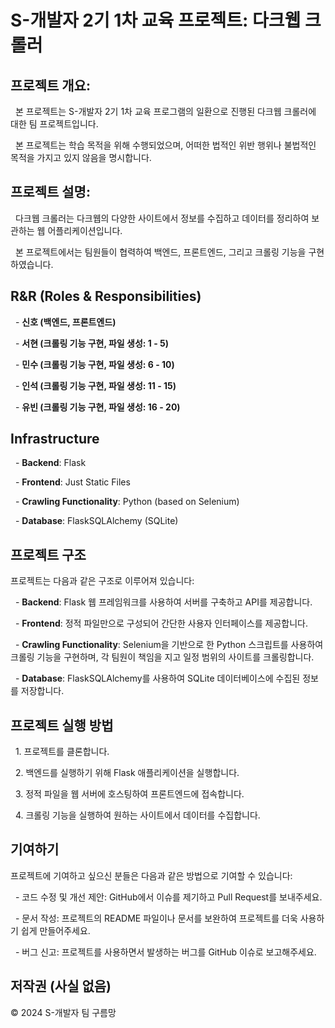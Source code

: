 # S-개발자 2기 1차 교육 프로젝트: 다크웹 크롤러


## 프로젝트 개요:


&nbsp;&nbsp;본 프로젝트는 S-개발자 2기 1차 교육 프로그램의 일환으로 진행된 다크웹 크롤러에 대한 팀 프로젝트입니다. 

&nbsp;&nbsp;본 프로젝트는 학습 목적을 위해 수행되었으며, 어떠한 법적인 위반 행위나 불법적인 목적을 가지고 있지 않음을 명시합니다.



## 프로젝트 설명:


&nbsp;&nbsp;다크웹 크롤러는 다크웹의 다양한 사이트에서 정보를 수집하고 데이터를 정리하여 보관하는 웹 어플리케이션입니다. 

&nbsp;&nbsp;본 프로젝트에서는 팀원들이 협력하여 백엔드, 프론트엔드, 그리고 크롤링 기능을 구현하였습니다. 



## R&R (Roles & Responsibilities)

&nbsp;&nbsp;- **신호 (백엔드, 프론트엔드)**

&nbsp;&nbsp;- **서현 (크롤링 기능 구현, 파일 생성: 1 - 5)**

&nbsp;&nbsp;- **민수 (크롤링 기능 구현, 파일 생성: 6 - 10)**

&nbsp;&nbsp;- **인석 (크롤링 기능 구현, 파일 생성: 11 - 15)**

&nbsp;&nbsp;- **유빈 (크롤링 기능 구현, 파일 생성: 16 - 20)**


## Infrastructure

&nbsp;&nbsp;- **Backend**: Flask

&nbsp;&nbsp;- **Frontend**: Just Static Files

&nbsp;&nbsp;- **Crawling Functionality**: Python (based on Selenium)

&nbsp;&nbsp;- **Database**: FlaskSQLAlchemy (SQLite)


## 프로젝트 구조

프로젝트는 다음과 같은 구조로 이루어져 있습니다:

&nbsp;&nbsp;- **Backend**: Flask 웹 프레임워크를 사용하여 서버를 구축하고 API를 제공합니다.

&nbsp;&nbsp;- **Frontend**: 정적 파일만으로 구성되어 간단한 사용자 인터페이스를 제공합니다.

&nbsp;&nbsp;- **Crawling Functionality**: Selenium을 기반으로 한 Python 스크립트를 사용하여 크롤링 기능을 구현하며, 각 팀원이 책임을 지고 일정 범위의 사이트를 크롤링합니다.

&nbsp;&nbsp;- **Database**: FlaskSQLAlchemy를 사용하여 SQLite 데이터베이스에 수집된 정보를 저장합니다.


## 프로젝트 실행 방법

&nbsp;&nbsp;1. 프로젝트를 클론합니다.

&nbsp;&nbsp;2. 백엔드를 실행하기 위해 Flask 애플리케이션을 실행합니다.

&nbsp;&nbsp;3. 정적 파일을 웹 서버에 호스팅하여 프론트엔드에 접속합니다.

&nbsp;&nbsp;4. 크롤링 기능을 실행하여 원하는 사이트에서 데이터를 수집합니다.


## 기여하기

프로젝트에 기여하고 싶으신 분들은 다음과 같은 방법으로 기여할 수 있습니다:

&nbsp;&nbsp;- 코드 수정 및 개선 제안: GitHub에서 이슈를 제기하고 Pull Request를 보내주세요.

&nbsp;&nbsp;- 문서 작성: 프로젝트의 README 파일이나 문서를 보완하여 프로젝트를 더욱 사용하기 쉽게 만들어주세요.

&nbsp;&nbsp;- 버그 신고: 프로젝트를 사용하면서 발생하는 버그를 GitHub 이슈로 보고해주세요.


## 저작권 (사실 없음)

© 2024 S-개발자 팀 구름망
